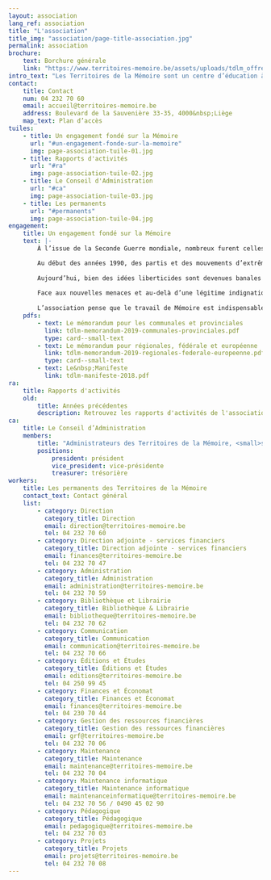```yaml
---
layout: association
lang_ref: association
title: "L'association"
title_img: "association/page-title-association.jpg"
permalink: association
brochure:
    text: Borchure générale
    link: "https://www.territoires-memoire.be/assets/uploads/tdlm_offreterritoires_brochuregenerale.pdf"
intro_text: "Les Territoires de la Mémoire sont un centre d’éducation à la Résistance et à la Citoyenneté. Pour effectuer un travail de Mémoire auprès des enfants, des jeunes et des adultes, l’association développe diverses initiatives pour transmettre le passé, éduquer au respect de l’autre, et encourager l’implication de toutes et tous dans la construction d’une société démocratique garante des libertés fondamentales."
contact:
    title: Contact
    num: 04 232 70 60
    email: accueil@territoires-memoire.be
    address: Boulevard de la Sauvenière 33-35, 4000&nbsp;Liège
    map_text: Plan d’accès
tuiles:
    - title: Un engagement fondé sur la Mémoire 
      url: "#un-engagement-fonde-sur-la-memoire"
      img: page-association-tuile-01.jpg
    - title: Rapports d'activités
      url: "#ra"
      img: page-association-tuile-02.jpg
    - title: Le Conseil d'Administration 
      url: "#ca"
      img: page-association-tuile-03.jpg
    - title: Les permanents 
      url: "#permanents"
      img: page-association-tuile-04.jpg
engagement:
    title: Un engagement fondé sur la Mémoire
    text: |-
        À l’issue de la Seconde Guerre mondiale, nombreux furent celles et ceux qui décidèrent de tout faire pour que l’horreur des conflits armés, des massacres de masse ainsi que des camps de concentration et d’extermination nazis ne se reproduise plus jamais.

        Au début des années 1990, des partis et des mouvements d’extrême droite ont à nouveau fait leur apparition dans des assemblées élues démocratiquement tant au nord qu’au sud du pays.
        
        Aujourd’hui, bien des idées liberticides sont devenues banales et certains n’hésitent plus à affirmer que tout cela n’a jamais existé. Que ferons-nous, alors, lorsque la voix des derniers témoins se sera éteinte ?
        
        Face aux nouvelles menaces et au-delà d’une légitime indignation, il est urgent de s’engager au quotidien.
        
        L’association pense que le travail de Mémoire est indispensable pour éviter de reproduire les erreurs commises dans le passé, pour comprendre et décoder le monde qui nous entoure et pour participer à la construction d’une société plus solidaire qui place l’humain au centre de toutes les préoccupations.
    pdfs:
        - text: Le mémorandum pour les communales et provinciales
          link: tdlm-memorandum-2019-communales-provinciales.pdf
          type: card--small-text
        - text: Le mémorandum pour régionales, fédérale et européenne
          link: tdlm-memorandum-2019-regionales-federale-europeenne.pdf
          type: card--small-text
        - text: Le&nbsp;Manifeste
          link: tdlm-manifeste-2018.pdf
ra:
    title: Rapports d'activités
    old:
        title: Années précédentes
        description: Retrouvez les rapports d'activités de l'association
ca:
    title: Le Conseil d’Administration
    members:
        title: "Administrateurs des Territoires de la Mémoire, <small>suite à l’Assemblée générale du 2&nbsp;septembre&nbsp;2020</small>"
        positions:
            president: président
            vice_president: vice-présidente
            treasurer: trésorière
workers:
    title: Les permanents des Territoires de la Mémoire
    contact_text: Contact général
    list:
        - category: Direction
          category_title: Direction
          email: direction@territoires-memoire.be
          tel: 04 232 70 60
        - category: Direction adjointe - services financiers
          category_title: Direction adjointe - services financiers
          email: finances@territoires-memoire.be
          tel: 04 232 70 47
        - category: Administration
          category_title: Administration
          email: administration@territoires-memoire.be
          tel: 04 232 70 59
        - category: Bibliothèque et Librairie
          category_title: Bibliothèque & Librairie
          email: bibliotheque@territoires-memoire.be
          tel: 04 232 70 62
        - category: Communication
          category_title: Communication
          email: communication@territoires-memoire.be
          tel: 04 232 70 66
        - category: Éditions et Études
          category_title: Éditions et Études
          email: editions@territoires-memoire.be
          tel: 04 250 99 45
        - category: Finances et Économat
          category_title: Finances et Économat
          email: finances@territoires-memoire.be
          tel: 04 230 70 44
        - category: Gestion des ressources financières
          category_title: Gestion des ressources financières
          email: grf@territoires-memoire.be
          tel: 04 232 70 06
        - category: Maintenance
          category_title: Maintenance
          email: maintenance@territoires-memoire.be
          tel: 04 232 70 04
        - category: Maintenance informatique
          category_title: Maintenance informatique
          email: maintenanceinformatique@territoires-memoire.be
          tel: 04 232 70 56 / 0490 45 02 90
        - category: Pédagogique
          category_title: Pédagogique
          email: pedagogique@territoires-memoire.be
          tel: 04 232 70 03
        - category: Projets
          category_title: Projets
          email: projets@territoires-memoire.be
          tel: 04 232 70 08
---
```

